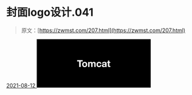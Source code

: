 <!--yml
category: 未分类
date: 0001-01-01 00:00:00
--->

# 封面logo设计.041

> 原文：[https://zwmst.com/207.html](https://zwmst.com/207.html)

   [ <time datetime="2021-08-12T09:33:05+08:00"> 2021-08-12 </time> ](https://zwmst.com/%e5%b0%81%e9%9d%a2logo%e8%ae%be%e8%ae%a1-041-2)  [![](img/8254f02853f2e3fb7a37e9ba81f1eea7.png)](https://zwmst.com/wp-content/uploads/2021/08/1628731985-a00a8615f6806f3.jpeg)